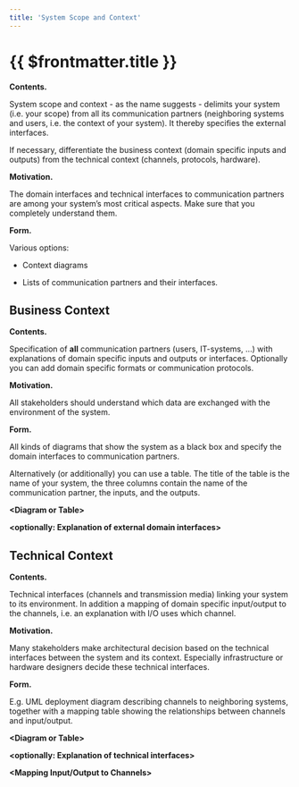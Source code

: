 ```yaml
---
title: 'System Scope and Context'
---
```


# {{ $frontmatter.title }}

**Contents.**

System scope and context - as the name suggests - delimits your system
(i.e. your scope) from all its communication partners (neighboring
systems and users, i.e. the context of your system). It thereby
specifies the external interfaces.

If necessary, differentiate the business context (domain specific inputs
and outputs) from the technical context (channels, protocols, hardware).

**Motivation.**

The domain interfaces and technical interfaces to communication partners
are among your system’s most critical aspects. Make sure that you
completely understand them.

**Form.**

Various options:

-   Context diagrams

-   Lists of communication partners and their interfaces.


## Business Context

**Contents.**

Specification of **all** communication partners (users, IT-systems, …)
with explanations of domain specific inputs and outputs or interfaces.
Optionally you can add domain specific formats or communication
protocols.

**Motivation.**

All stakeholders should understand which data are exchanged with the
environment of the system.

**Form.**

All kinds of diagrams that show the system as a black box and specify
the domain interfaces to communication partners.

Alternatively (or additionally) you can use a table. The title of the
table is the name of your system, the three columns contain the name of
the communication partner, the inputs, and the outputs.

**&lt;Diagram or Table&gt;**

**&lt;optionally: Explanation of external domain interfaces&gt;**


## Technical Context

**Contents.**

Technical interfaces (channels and transmission media) linking your
system to its environment. In addition a mapping of domain specific
input/output to the channels, i.e. an explanation with I/O uses which
channel.

**Motivation.**

Many stakeholders make architectural decision based on the technical
interfaces between the system and its context. Especially infrastructure
or hardware designers decide these technical interfaces.

**Form.**

E.g. UML deployment diagram describing channels to neighboring systems,
together with a mapping table showing the relationships between channels
and input/output.

**&lt;Diagram or Table&gt;**

**&lt;optionally: Explanation of technical interfaces&gt;**

**&lt;Mapping Input/Output to Channels&gt;**
